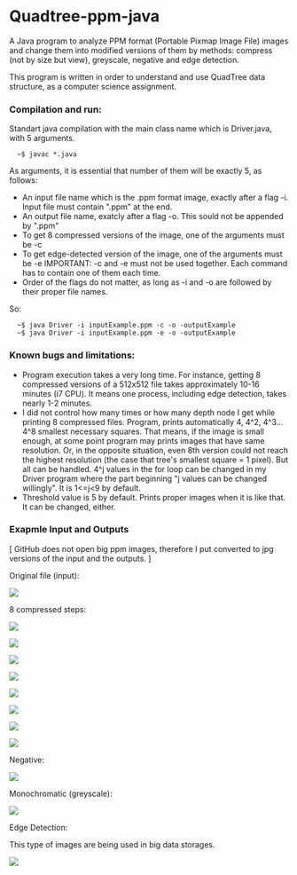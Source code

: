 # Quadtree-ppm-java
A Java program to analyze PPM format (Portable Pixmap Image File) images and change them into modified versions of them by methods: compress (not by size but view), greyscale, negative and edge detection.

This program is written in order to understand and use QuadTree data structure, as a computer science assignment.

### Compilation and run:

Standart java compilation with the main class name which is Driver.java, with 5 arguments.

```
  ~$ javac *.java
```

As arguments, it is essential that number of them will be exactly 5, as follows:
- An input file name which is the .ppm format image, exactly after a flag -i. Input file must contain ".ppm" at the end.
- An output file name, exatcly after a flag -o. This sould not be appended by ".ppm"
- To get 8 compressed versions of the image, one of the arguments must be -c
- To get edge-detected version of the image, one of the arguments must be -e
IMPORTANT: -c and -e must not be used together. Each command has to contain one of them each time.
- Order of the flags do not matter, as long as -i and -o are followed by their proper file names.

So:

```
  ~$ java Driver -i inputExample.ppm -c -o -outputExample
  ~$ java Driver -i inputExample.ppm -e -o -outputExample
```

### Known bugs and limitations:

- Program execution takes a very long time. For instance, getting 8 compressed versions of a 512x512 file takes approximately 10-16 minutes (i7 CPU). It means one process, including edge detection, takes nearly 1-2 minutes.
- I did not control how many times or how many depth node I get while printing 8 compressed files. Program, prints automatically 4, 4^2, 4^3... 4^8 smallest necessary squares. That means, if the image is small enough, at some point program may prints images that have same resolution. Or, in the opposite situation, even 8th version could not reach the highest resolution (the case that tree's smallest square = 1 pixel). But all can be handled. 4^j values in the for loop can be changed in my Driver program where the part beginning "j values can be changed willingly". It is 1<=j<9 by default.
- Threshold value is 5 by default. Prints proper images when it is like that. It can be changed, either.

### Exapmle Input and Outputs

[ GitHub does not open big ppm images, therefore I put converted to jpg versions of the input and the outputs. ]

Original file (input):

![](ExampleInputs/rick.jpg)

8 compressed steps:

![](ExampleOutputs/rick/jpg/analyzedRick-1.jpg)

![](ExampleOutputs/rick/jpg/analyzedRick-2.jpg)

![](ExampleOutputs/rick/jpg/analyzedRick-3.jpg)

![](ExampleOutputs/rick/jpg/analyzedRick-4.jpg)

![](ExampleOutputs/rick/jpg/analyzedRick-5.jpg)

![](ExampleOutputs/rick/jpg/analyzedRick-6.jpg)

![](ExampleOutputs/rick/jpg/analyzedRick-7.jpg)

![](ExampleOutputs/rick/jpg/analyzedRick-8.jpg)

Negative:

![](ExampleOutputs/rick/jpg/negativeRick.jpg)

Monochromatic (greyscale):

![](ExampleOutputs/rick/jpg/monochromaticRick.jpg)

Edge Detection:

This type of images are being used in big data storages.

![](ExampleOutputs/edgeDetectedRick.jpg)
